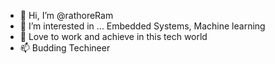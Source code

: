 - 👋 Hi, I’m @rathoreRam
- 👀 I’m interested in ... Embedded Systems, Machine learning 
- 💞️ Love to work and achieve in this tech world
- 📫 Budding Techineer  

<!---
rathoreRam/rathoreRam is a ✨ special ✨ repository because its `README.md` (this file) appears on your GitHub profile.
You can click the Preview link to take a look at your changes.
--->
